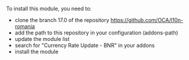 To install this module, you need to:

  - clone the branch 17.0 of the repository
    <https://github.com/OCA/l10n-romania>
  - add the path to this repository in your configuration (addons-path)
  - update the module list
  - search for "Currency Rate Update - BNR" in your addons
  - install the module

